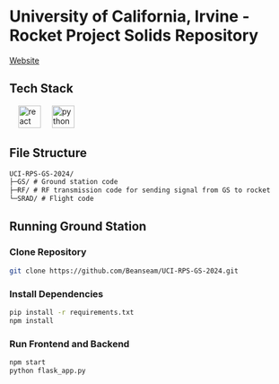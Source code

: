 ﻿# University of California, Irvine - Rocket Project Solids Repository 
 
[Website](https://www.rocket.eng.uci.edu/solids/)

## Tech Stack
<div align="left">
  <img width="12" />
  <img src="https://cdn.jsdelivr.net/gh/devicons/devicon/icons/react/react-original.svg" height="40" alt="react logo"  />
  <img width="12" />
  <img src="https://cdn.jsdelivr.net/gh/devicons/devicon/icons/python/python-original.svg" height="40" alt="python logo"  />
</div>  

## File Structure
```txt
UCI-RPS-GS-2024/  
├─GS/ # Ground station code  
├─RF/ # RF transmission code for sending signal from GS to rocket  
└─SRAD/ # Flight code  
```
## Running Ground Station

### Clone Repository
```bash
git clone https://github.com/Beanseam/UCI-RPS-GS-2024.git
```
### Install Dependencies
```bash
pip install -r requirements.txt
npm install
```
### Run Frontend and Backend 
```bash
npm start
python flask_app.py
```
